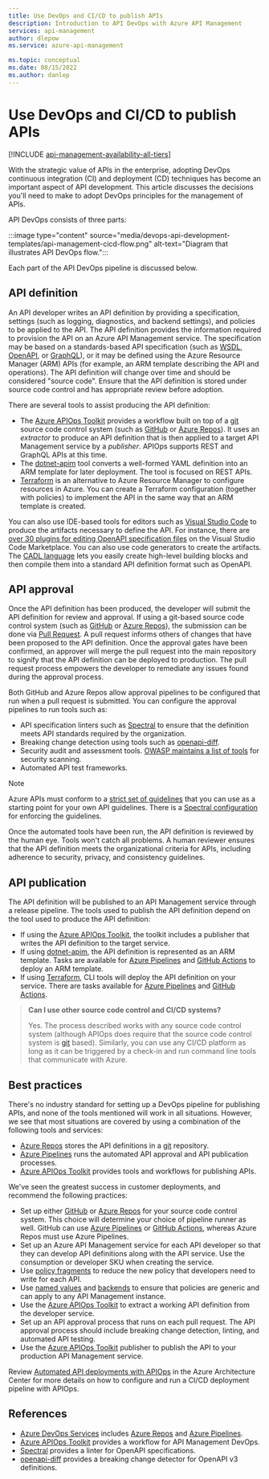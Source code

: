```yaml
---
title: Use DevOps and CI/CD to publish APIs
description: Introduction to API DevOps with Azure API Management
services: api-management
author: dlepow
ms.service: azure-api-management

ms.topic: conceptual
ms.date: 08/15/2022
ms.author: danlep
---
```


# Use DevOps and CI/CD to publish APIs

[!INCLUDE [api-management-availability-all-tiers](../../includes/api-management-availability-all-tiers.md)]

With the strategic value of APIs in the enterprise, adopting DevOps continuous integration (CI) and deployment (CD) techniques has become an important aspect of API development.  This article discusses the decisions you'll need to make to adopt DevOps principles for the management of APIs.

API DevOps consists of three parts:

:::image type="content" source="media/devops-api-development-templates/api-management-cicd-flow.png" alt-text="Diagram that illustrates API DevOps flow.":::

Each part of the API DevOps pipeline is discussed below.

## API definition

An API developer writes an API definition by providing a specification, settings (such as logging, diagnostics, and backend settings), and policies to be applied to the API. The API definition provides the information required to provision the API on an Azure API Management service. The specification may be based on a standards-based API specification (such as [WSDL][1], [OpenAPI][2], or [GraphQL][3]), or it may be defined using the Azure Resource Manager (ARM) APIs (for example, an ARM template describing the API and operations). The API definition will change over time and should be considered "source code". Ensure that the API definition is stored under source code control and has appropriate review before adoption.  

There are several tools to assist producing the API definition:

* The [Azure APIOps Toolkit][5] provides a workflow built on top of a [git][21] source code control system (such as [GitHub][22] or [Azure Repos][23]).  It uses an _extractor_ to produce an API definition that is then applied to a target API Management service by a _publisher_.  APIOps supports REST and GraphQL APIs at this time.
* The [dotnet-apim][6] tool converts a well-formed YAML definition into an ARM template for later deployment.  The tool is focused on REST APIs.
* [Terraform][7] is an alternative to Azure Resource Manager to configure resources in Azure.  You can create a Terraform configuration (together with policies) to implement the API in the same way that an ARM template is created.

You can also use IDE-based tools for editors such as [Visual Studio Code][8] to produce the artifacts necessary to define the API.  For instance, there are [over 30 plugins for editing OpenAPI specification files][9] on the Visual Studio Code Marketplace.  You can also use code generators to create the artifacts.  The [CADL language][10] lets you easily create high-level building blocks and then compile them into a standard API definition format such as OpenAPI.

## API approval

Once the API definition has been produced, the developer will submit the API definition for review and approval.  If using a git-based source code control system (such as [GitHub][22] or [Azure Repos][23]), the submission can be done via [Pull Request][11].  A pull request informs others of changes that have been proposed to the API definition.  Once the approval gates have been confirmed, an approver will merge the pull request into the main repository to signify that the API definition can be deployed to production.  The pull request process empowers the developer to remediate any issues found during the approval process.

Both GitHub and Azure Repos allow approval pipelines to be configured that run when a pull request is submitted.  You can configure the approval pipelines to run tools such as:

* API specification linters such as [Spectral][12] to ensure that the definition meets API standards required by the organization.  
* Breaking change detection using tools such as [openapi-diff][13].
* Security audit and assessment tools.  [OWASP maintains a list of tools][14] for security scanning.
* Automated API test frameworks.

> [!NOTE]
> Azure APIs must conform to a [strict set of guidelines][26] that you can use as a starting point for your own API guidelines.  There is a [Spectral configuration][27] for enforcing the guidelines.

Once the automated tools have been run, the API definition is reviewed by the human eye.  Tools won't catch all problems.  A human reviewer ensures that the API definition meets the organizational criteria for APIs, including adherence to security, privacy, and consistency guidelines.

## API publication

The API definition will be published to an API Management service through a release pipeline.  The tools used to publish the API definition depend on the tool used to produce the API definition:

* If using the [Azure APIOps Toolkit][5], the toolkit includes a publisher that writes the API definition to the target service.
* If using [dotnet-apim][6], the API definition is represented as an ARM template.  Tasks are available for [Azure Pipelines][17] and [GitHub Actions][18] to deploy an ARM template.
* If using [Terraform][7], CLI tools will deploy the API definition on your service.  There are tasks available for [Azure Pipelines][19] and [GitHub Actions][20].

> **Can I use other source code control and CI/CD systems?**
>
> Yes. The process described works with any source code control system (although APIOps does require that the source code control system is [git][21] based).  Similarly, you can use any CI/CD platform as long as it can be triggered by a check-in and run command line tools that communicate with Azure.

## Best practices

There's no industry standard for setting up a DevOps pipeline for publishing APIs, and none of the tools mentioned will work in all situations.  However, we see that most situations are covered by using a combination of the following tools and services:

* [Azure Repos][23] stores the API definitions in a [git][21] repository.
* [Azure Pipelines][17] runs the automated API approval and API publication processes.
* [Azure APIOps Toolkit][5] provides tools and workflows for publishing APIs.

We've seen the greatest success in customer deployments, and recommend the following practices:

* Set up either [GitHub][22] or [Azure Repos][23] for your source code control system.  This choice will determine your choice of pipeline runner as well.  GitHub can use [Azure Pipelines][17] or [GitHub Actions][18], whereas Azure Repos must use Azure Pipelines.
* Set up an Azure API Management service for each API developer so that they can develop API definitions along with the API service.  Use the consumption or developer SKU when creating the service.
* Use [policy fragments][24] to reduce the new policy that developers need to write for each API.
* Use [named values][29] and [backends][30] to ensure that policies are generic and can apply to any API Management instance.
* Use the [Azure APIOps Toolkit][5] to extract a working API definition from the developer service.
* Set up an API approval process that runs on each pull request.  The API approval process should include breaking change detection, linting, and automated API testing. 
* Use the [Azure APIOps Toolkit][5] publisher to publish the API to your production API Management service.

Review [Automated API deployments with APIOps][28] in the Azure Architecture Center for more details on how to configure and run a CI/CD deployment pipeline with APIOps.

## References

* [Azure DevOps Services][25] includes [Azure Repos][23] and [Azure Pipelines][17].
* [Azure APIOps Toolkit][5] provides a workflow for API Management DevOps.
* [Spectral][12] provides a linter for OpenAPI specifications.
* [openapi-diff][13] provides a breaking change detector for OpenAPI v3 definitions.

<!-- Links -->
[1]: https://www.w3.org/TR/wsdl20/
[2]: https://www.openapis.org/
[3]: https://graphql.org/learn/schema/
[4]: https://github.com/Azure/azure-api-management-devops-resource-kit
[5]: https://github.com/Azure/APIOps
[6]: https://github.com/mirsaeedi/dotnet-apim
[7]: https://www.terraform.io/
[8]: https://code.visualstudio.com/
[9]: https://marketplace.visualstudio.com/search?term=OpenAPI&target=VSCode&category=All%20categories&sortBy=Relevance
[10]: https://github.com/microsoft/cadl
[11]: https://docs.github.com/en/pull-requests/collaborating-with-pull-requests/proposing-changes-to-your-work-with-pull-requests/about-pull-requests
[12]: https://stoplight.io/open-source/spectral
[13]: https://github.com/Azure/openapi-diff
[14]: https://owasp.org/www-community/api_security_tools
[15]: https://github.com/postmanlabs/newman
[16]: https://learning.postman.com/docs/getting-started/creating-the-first-collection/
[17]: ../azure-resource-manager/templates/deployment-tutorial-pipeline.md
[18]: https://github.com/marketplace/actions/deploy-azure-resource-manager-arm-template
[19]: https://marketplace.visualstudio.com/items?itemName=charleszipp.azure-pipelines-tasks-terraform
[20]: https://learn.hashicorp.com/tutorials/terraform/github-actions
[21]: https://git-scm.com/
[22]: https://github.com/
[23]: /azure/devops/repos/get-started/what-is-repos
[24]: ./policy-fragments.md
[25]: https://azure.microsoft.com/services/devops/
[26]: https://github.com/microsoft/api-guidelines/blob/vNext/azure/Guidelines.md
[27]: https://github.com/Azure/azure-api-style-guide
[28]: /azure/architecture/example-scenario/devops/automated-api-deployments-apiops
[29]: ./api-management-howto-properties.md
[30]: ./backends.md